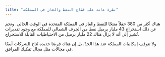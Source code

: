```yaml
---
title: "نظرة عامة على قطاع النفط والغاز في المملكة"
---
```


هناك أكثر من 380 حقلاً منتجًا للنفط والغاز في المملكة المتحدة في الوقت الحالي. ونجم عن ذلك استخراج 43 مليار برميل نفط من الجرف الشمالي للمملكة مع وجود تقديرات تُشير إلى أنه لا يزال هناك 22 مليار برميل من الاحتياطيات القابلة للاستخراج.

ولا تتوقف إمكانيات المملكة عند هذا الحدّ، بل إن هناك فرصًا جديدة تُتاح للشركات أيضًا في مجالات مثل مجال تفكيك المرافق.
